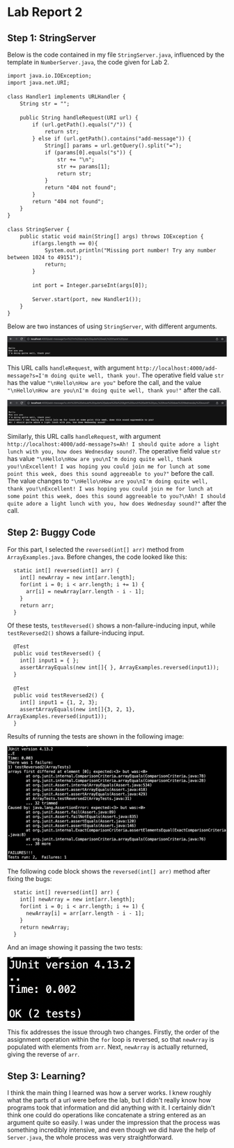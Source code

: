 # Lab Report 2
## Step 1: StringServer

Below is the code contained in my file `StringServer.java`, influenced by the template in `NumberServer.java`, the code given for Lab 2.

```
import java.io.IOException;
import java.net.URI;

class Handler1 implements URLHandler {
    String str = "";

    public String handleRequest(URI url) {
        if (url.getPath().equals("/")) {
            return str;
        } else if (url.getPath().contains("add-message")) {
            String[] params = url.getQuery().split("=");
            if (params[0].equals("s")) {
                str += "\n";
                str += params[1];
                return str;
            }
            return "404 not found";
        }
        return "404 not found";
    }
}

class StringServer {
    public static void main(String[] args) throws IOException {
        if(args.length == 0){
            System.out.println("Missing port number! Try any number between 1024 to 49151");
            return;
        }

        int port = Integer.parseInt(args[0]);

        Server.start(port, new Handler1());
    }
}
```

Below are two instances of using `StringServer`, with different arguments.

![Image](https://raw.githubusercontent.com/hdgehrke/cse15l-lab-reports/main/Screen%20Shot%202023-04-24%20at%2022.26.41.png)

This URL calls `handleRequest`, with argument `http://localhost:4000/add-message?s=I'm doing quite well, thank you!`.
The operative field value `str` has the value `"\nHello\nHow are you"` before the call, and the value `"\nHello\nHow are you\nI'm doing quite well, thank you!"` after the call.

![Image](https://raw.githubusercontent.com/hdgehrke/cse15l-lab-reports/main/Screen%20Shot%202023-04-24%20at%2022.30.21.png)

Similarly, this URL calls `handleRequest`, with argument `http://localhost:4000/add-message?s=Ah! I should quite adore a light lunch with you, how does Wednesday sound?`.
The operative field value `str` has value `"\nHello\nHow are you\nI'm doing quite well, thank you!\nExcellent! I was hoping you could join me for lunch at some point this week, does this sound aggreeable to you?"` before the call. 
The value changes to `"\nHello\nHow are you\nI'm doing quite well, thank you!\nExcellent! I was hoping you could join me for lunch at some point this week, does this sound aggreeable to you?\nAh! I should quite adore a light lunch with you, how does Wednesday sound?"` after the call.

## Step 2: Buggy Code

For this part, I selected the `reversed(int[] arr)` method from `ArrayExamples.java`. Before changes, the code looked like this:

```
  static int[] reversed(int[] arr) {
    int[] newArray = new int[arr.length];
    for(int i = 0; i < arr.length; i += 1) {
      arr[i] = newArray[arr.length - i - 1];
    }
    return arr;
  }
```

Of these tests, `testReversed()` shows a non-failure-inducing input, while `testReversed2()` shows a failure-inducing input.

```
  @Test
  public void testReversed() {
    int[] input1 = { };
    assertArrayEquals(new int[]{ }, ArrayExamples.reversed(input1));
  }

  @Test
  public void testReversed2() {
    int[] input1 = {1, 2, 3};
    assertArrayEquals(new int[]{3, 2, 1}, ArrayExamples.reversed(input1));
  }
```

Results of running the tests are shown in the following image:

![Image](https://raw.githubusercontent.com/hdgehrke/cse15l-lab-reports/main/Screen%20Shot%202023-04-24%20at%2023.26.47.png)

The following code block shows the `reversed(int[] arr)` method after fixing the bugs:

```
  static int[] reversed(int[] arr) {
    int[] newArray = new int[arr.length];
    for(int i = 0; i < arr.length; i += 1) {
      newArray[i] = arr[arr.length - i - 1];
    }
    return newArray;
  }
```

And an image showing it passing the two tests:

![Image](https://raw.githubusercontent.com/hdgehrke/cse15l-lab-reports/main/Screen%20Shot%202023-04-24%20at%2023.33.37.png)

This fix addresses the issue through two changes. Firstly, the order of the assignment operation within the `for` loop is reversed, so that `newArray` is populated with elements from `arr`. Next, `newArray` is actually returned, giving the reverse of `arr`.

## Step 3: Learning?

I think the main thing I learned was how a server works. I knew roughly what the parts of a url were before the lab, but I didn't really know how programs took that information and did anything with it.
I certainly didn't think one could do operations like concatenate a string entered as an argument quite so easily. I was under the impression that the process was something incredibly intensive, 
and even though we did have the help of `Server.java`, the whole process was very straightforward. 


